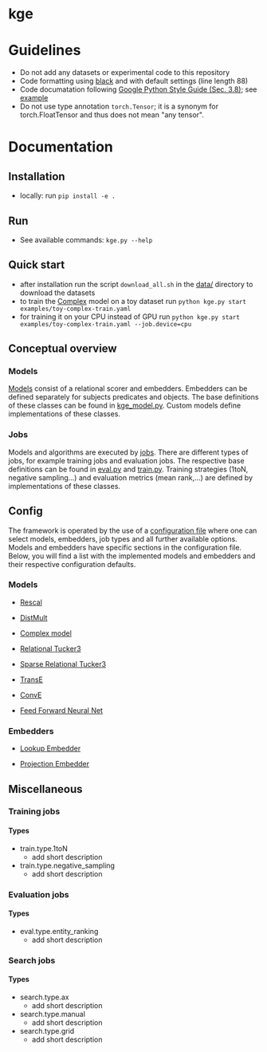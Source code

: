 # kge

# Guidelines
- Do not add any datasets or experimental code to this repository
- Code formatting using [black](https://github.com/ambv/black) and with default
  settings (line length 88)
- Code documatation following [Google Python Style Guide (Sec.
  3.8)](http://google.github.io/styleguide/pyguide.html#38-comments-and-docstrings);
  see
  [example](https://sphinxcontrib-napoleon.readthedocs.io/en/latest/example_google.html)
- Do not use type annotation `torch.Tensor`; it is a synonym for
  torch.FloatTensor and thus does not mean "any tensor".

# Documentation

## Installation
- locally: run `pip install -e .`

## Run
- See available commands: `kge.py --help`

## Quick start
- after installation run the script `download_all.sh` in the [data/](data/) directory to download the datasets
- to train the [Complex](http://proceedings.mlr.press/v48/trouillon16.pdf) model on a toy dataset run `python kge.py start examples/toy-complex-train.yaml`
- for training it on your CPU instead of GPU run `python kge.py start examples/toy-complex-train.yaml --job.device=cpu`


## Conceptual overview
### Models
[Models](kge/model) consist of a relational scorer and embedders. Embedders can be defined separately for subjects predicates and objects. The base definitions of these classes can be found in [kge_model.py](kge/model/kge_model.py). Custom models define implementations of these classes.

### Jobs
Models and algorithms are executed by [jobs](kge/job). There are different types of jobs, for example training jobs and evaluation jobs. The respective base definitions can be found in [eval.py](kge/job/eval.py) and [train.py](kge/job/train.py). Training strategies (1toN, negative sampling...) and evaluation metrics (mean rank,...) are defined by implementations of these classes.


## Config
The framework is operated by the use of a [configuration file](kge/config-default.yaml) where one can select models, embedders, job types and all further available options. Models and embedders have specific sections in the configuration file. Below, you will find a list with the implemented models and embedders and their respective configuration defaults.

### Models

- [Rescal](kge/model/rescal.yaml)

- [DistMult](kge/model/distmult.yaml)

- [Complex model](kge/model/complex.yaml)

- [Relational Tucker3](kge/model/relational_tucker3.yaml)

- [Sparse Relational Tucker3](kge/model/sparse_relational_tucker3.yaml)

- [TransE](kge/model/transe.yaml)

- [ConvE](kge/model/conve.yaml)

- [Feed Forward Neural Net](kge/model/fnn.py)


### Embedders

 - [Lookup Embedder](kge/model/lookup_embedder.yaml)
 
 - [Projection Embedder](kge/model/projection_embedder.yaml)
 
## Miscellaneous
### Training jobs
#### Types
- train.type.1toN
    - add short description
- train.type.negative_sampling
    - add short description
### Evaluation jobs
#### Types
- eval.type.entity_ranking 
    - add short description
    
### Search jobs
#### Types
- search.type.ax
    - add short description
- search.type.manual 
    - add short description    
- search.type.grid
    - add short description
     





 
